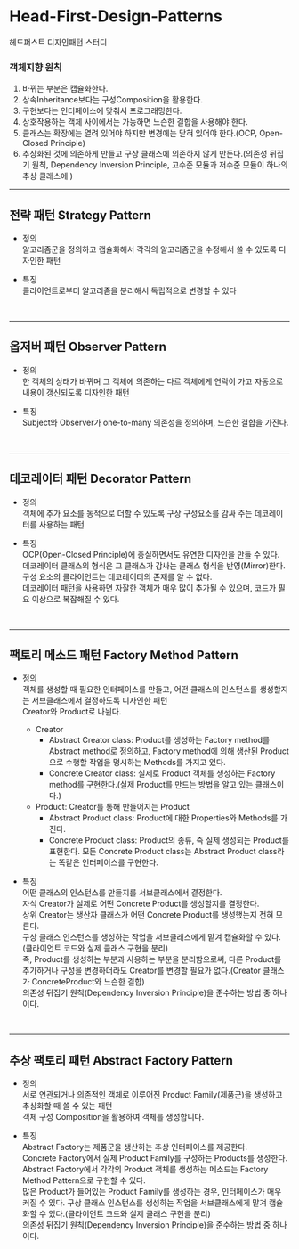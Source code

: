 # Head-First-Design-Patterns
헤드퍼스트 디자인패턴 스터디

### 객체지향 원칙
1. 바뀌는 부분은 캡슐화한다.
2. 상속Inheritance보다는 구성Composition을 활용한다.
3. 구현보다는 인터페이스에 맞춰서 프로그래밍한다.
4. 상호작용하는 객체 사이에서는 가능하면 느슨한 결합을 사용해야 한다.
5. 클래스는 확장에는 열려 있어야 하지만 변경에는 닫혀 있어야 한다.(OCP, Open-Closed Principle)
6. 추상화된 것에 의존하게 만들고 구상 클래스에 의존하지 않게 만든다.(의존성 뒤집기 원칙, Dependency Inversion Principle, 고수준 모듈과 저수준 모듈이 하나의 추상 클래스에 )
*****

## 전략 패턴 Strategy Pattern
* 정의 </br>
알고리즘군을 정의하고 캡슐화해서 각각의 알고리즘군을 수정해서 쓸 수 있도록 디자인한 패턴

* 특징 </br>
클라이언트로부터 알고리즘을 분리해서 독립적으로 변경할 수 있다
</br>
<img src="/img/strategy_pattern_00.png" title="" alt=""></img></br>

*****
## 옵저버 패턴 Observer Pattern
* 정의 </br>
한 객체의 상태가 바뀌며 그 객체에 의존하는 다르 객체에게 연락이 가고 자동으로 내용이 갱신되도록 디자인한 패턴

* 특징 </br>
Subject와 Observer가 one-to-many 의존성을 정의하며, 느슨한 결합을 가진다.
</br>
<img src="/img/observer_pattern_00.png" title="" alt=""></img></br>

*****
## 데코레이터 패턴 Decorator Pattern
* 정의 </br>
객체에 추가 요소를 동적으로 더할 수 있도록 구상 구성요소를 감싸 주는 데코레이터를 사용하는 패턴

* 특징 </br>
OCP(Open-Closed Principle)에 충실하면서도 유연한 디자인을 만들 수 있다.</br>
데코레이터 클래스의 형식은 그 클래스가 감싸는 클래스 형식을 반영(Mirror)한다.</br>
구성 요소의 클라이언트는 데코레이터의 존재를 알 수 없다.</br>
데코레이터 패턴을 사용하면 자잘한 객체가 매우 많이 추가될 수 있으며, 코드가 필요 이상으로 복잡해질 수 있다.

</br>
<img src="/img/decorator_pattern_00.png" title="" alt=""></img></br>
<img src="/img/decorator_pattern_01.png" title="" alt=""></img></br>

*****
## 팩토리 메소드 패턴 Factory Method Pattern
* 정의 </br>
객체를 생성할 때 필요한 인터페이스를 만들고, 어떤 클래스의 인스턴스를 생성할지는 서브클래스에서 결정하도록 디자인한 패턴</br>
Creator와 Product로 나뉜다.</br>

  * Creator
    * Abstract Creator class: Product를 생성하는 Factory method를 Abstract method로 정의하고, Factory method에 의해 생산된 Product으로 수행할 작업을 명시하는 Methods를 가지고 있다.
    * Concrete Creator class: 실제로 Product 객체를 생성하는 Factory method를 구현한다.(실제 Product를 만드는 방법을 알고 있는 클래스이다.)
  * Product: Creator를 통해 만들어지는 Product
    * Abstract Product class: Product에 대한 Properties와 Methods를 가진다.
    * Concrete Product class: Product의 종류, 즉 실제 생성되는 Product를 표현한다. 모든 Concrete Product class는 Abstract Product class라는 똑같은 인터페이스를 구현한다.

* 특징 </br>
어떤 클래스의 인스턴스를 만들지를 서브클래스에서 결정한다.</br>
자식 Creator가 실제로 어떤 Concrete Product를 생성할지를 결정한다.</br>
상위 Creator는 생산자 클래스가 어떤 Concrete Product를 생성했는지 전혀 모른다.</br>
구상 클래스 인스턴스를 생성하는 작업을 서브클래스에게 맡겨 캡슐화할 수 있다.(클라이언트 코드와 실제 클래스 구현을 분리)</br>
즉, Product를 생성하는 부분과 사용하는 부분을 분리함으로써, 다른 Product를 추가하거나 구성을 변경하더라도 Creator를 변경할 필요가 없다.(Creator 클래스가 ConcreteProduct와 느슨한 결합)</br>
의존성 뒤집기 원칙(Dependency Inversion Principle)을 준수하는 방법 중 하나이다.</br>

</br>
<img src="/img/factory_method_pattern_00.png" title="" alt=""></img></br>


*****
## 추상 팩토리 패턴 Abstract Factory Pattern
* 정의 </br>
서로 연관되거나 의존적인 객체로 이루어진 Product Family(제품군)을 생성하고 추상화할 때 쓸 수 있는 패턴</br>
객체 구성 Composition을 활용하여 객체를 생성합니다.</br>

* 특징 </br>
Abstract Factory는 제품군을 생산하는 추상 인터페이스를 제공한다.</br>
Concrete Factory에서 실제 Product Family를 구성하는 Products를 생성한다.</br>
Abstract Factory에서 각각의 Product 객체를 생성하는 메소드는 Factory Method Pattern으로 구현할 수 있다.</br>
많은 Product가 들어있는 Product Family를 생성하는 경우, 인터페이스가 매우 커질 수 있다.
구상 클래스 인스턴스를 생성하는 작업을 서브클래스에게 맡겨 캡슐화할 수 있다.(클라이언트 코드와 실제 클래스 구현을 분리)</br>
의존성 뒤집기 원칙(Dependency Inversion Principle)을 준수하는 방법 중 하나이다.</br>

</br>
<img src="/img/abstract_factory_pattern_00.png" title="" alt=""></img></br>
